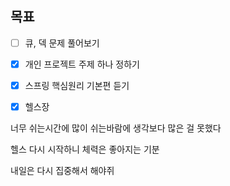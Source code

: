 ## 목표

- [ ] 큐, 덱 문제 풀어보기
- [x] 개인 프로젝트 주제 하나 정하기
- [x] 스프링 핵심원리 기본편 듣기
- [x] 헬스장


너무 쉬는시간에 많이 쉬는바람에 생각보다 많은 걸 못했다 

헬스 다시 시작하니 체력은 좋아지는 기분

내일은 다시 집중해서 해야쥐
